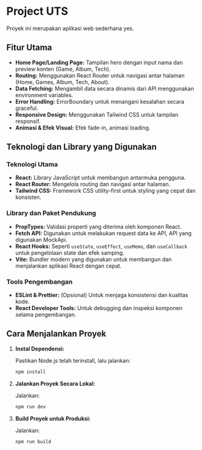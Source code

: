 # Project UTS

Proyek ini merupakan aplikasi web sederhana yes.

## Fitur Utama

- **Home Page/Landing Page:** Tampilan hero dengan input nama dan preview konten (Game, Album, Tech).
- **Routing:** Menggunakan React Router untuk navigasi antar halaman (Home, Games, Album, Tech, About).
- **Data Fetching:** Mengambil data secara dinamis dari API menggunakan environment variables.
- **Error Handling:** ErrorBoundary untuk menangani kesalahan secara graceful.
- **Responsive Design:** Menggunakan Tailwind CSS untuk tampilan responsif.
- **Animasi & Efek Visual:** Efek fade-in, animasi loading.

## Teknologi dan Library yang Digunakan

### Teknologi Utama

- **React:** Library JavaScript untuk membangun antarmuka pengguna.
- **React Router:** Mengelola routing dan navigasi antar halaman.
- **Tailwind CSS:** Framework CSS utility-first untuk styling yang cepat dan konsisten.

### Library dan Paket Pendukung

- **PropTypes:** Validasi properti yang diterima oleh komponen React.
- **Fetch API:** Digunakan untuk melakukan request data ke API, API yang digunakan MockApi.
- **React Hooks:** Seperti `useState`, `useEffect`, `useMemo`, dan `useCallback` untuk pengelolaan state dan efek samping.
- **Vite:** Bundler modern yang digunakan untuk membangun dan menjalankan aplikasi React dengan cepat.

### Tools Pengembangan

- **ESLint & Prettier:** (Opsional) Untuk menjaga konsistensi dan kualitas kode.
- **React Developer Tools:** Untuk debugging dan inspeksi komponen selama pengembangan.

## Cara Menjalankan Proyek

1. **Instal Dependensi:**

   Pastikan Node.js telah terinstall, lalu jalankan:
   ```bash
   npm install

2. **Jalankan Proyek Secara Lokal:**

   Jalankan:
   ```bash
   npm run dev

3. **Build Proyek untuk Produksi:**

   Jalankan:
   ```bash
   npm run build
